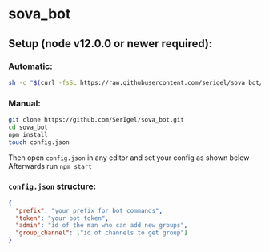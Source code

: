 # sova_bot
## Setup (node v12.0.0 or newer required):
### Automatic:
```bash
sh -c "$(curl -fsSL https://raw.githubusercontent.com/serigel/sova_bot/master/install.sh)"
```
### Manual:
```bash
git clone https://github.com/SerIgel/sova_bot.git
cd sova_bot
npm install
touch config.json
```
Then open `config.json` in any editor and set your config as shown below
Afterwards run `npm start`  
### `config.json` structure:
```json
{
  "prefix": "your prefix for bot commands",
  "token": "your bot token",
  "admin": "id of the man who can add new groups",
  "group_channel": ["id of channels to get group"]
}
```
